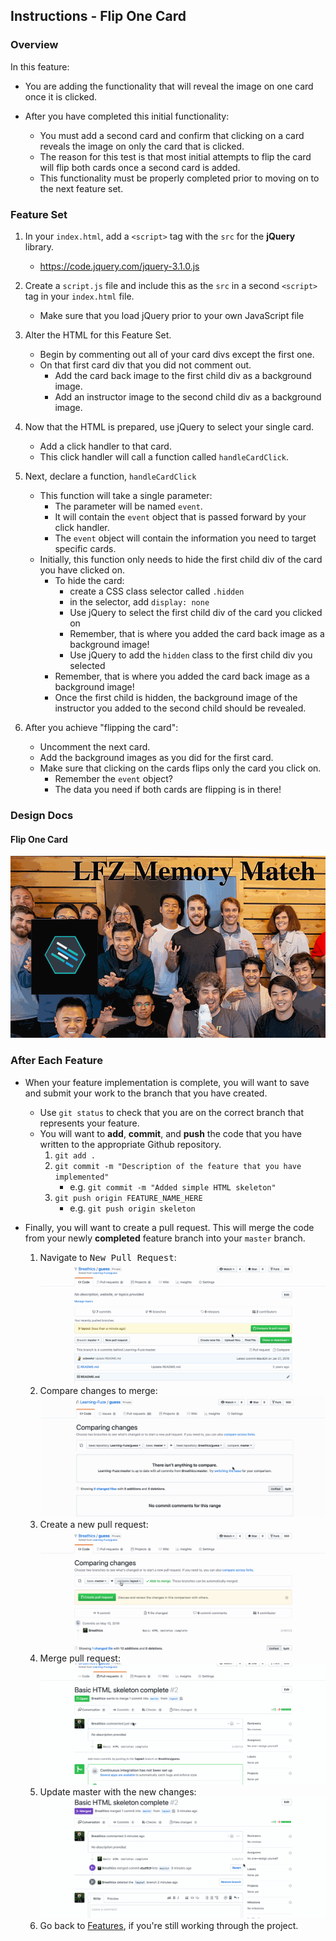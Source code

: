 Instructions - Flip One Card
--

### Overview

In this feature:
  - You are adding the functionality that will reveal the image on one card once it is clicked.

  - After you have completed this initial functionality:
    - You must add a second card and confirm that clicking on a card reveals the image on only the card that is clicked.
    - The reason for this test is that most initial attempts to flip the card will flip both cards once a second card is added.
    - This functionality must be properly completed prior to moving on to the next feature set.

### Feature Set

1. In your `index.html`, add a `<script>` tag with the `src` for the **jQuery** library.
   - https://code.jquery.com/jquery-3.1.0.js
2. Create a `script.js` file and include this as the `src` in a second `<script>` tag in your `index.html` file.
    - Make sure that you load jQuery prior to your own JavaScript file
3. Alter the HTML for this Feature Set.
    - Begin by commenting out all of your card divs except the first one.
    - On that first card div that you did not comment out.
      - Add the card back image to the first child div as a background image.
      - Add an instructor image to the second child div as a background image.
4. Now that the HTML is prepared, use jQuery to select your single card.
    - Add a click handler to that card.
    - This click handler will call a function called `handleCardClick`.
5. Next, declare a function, `handleCardClick`
    - This function will take a single parameter:
      - The parameter will be named `event`.
      - It will contain the `event` object that is passed forward by your click handler.
      - The `event` object will contain the information you need to target specific cards.
    - Initially, this function only needs to hide the first child div of the card you have clicked on.
      - To hide the card:
        - create a CSS class selector called `.hidden`
        - in the selector, add `display: none`
        - Use jQuery to select the first child div of the card you clicked on
         - Remember, that is where you added the card back image as a background image!
        - Use jQuery to add the `hidden` class to the first child div you selected
      - Remember, that is where you added the card back image as a background image!
      - Once the first child is hidden, the background image of the instructor you added to the second child should be revealed.

6. After you achieve "flipping the card":
    - Uncomment the next card.
    - Add the background images as you did for the first card.
    - Make sure that clicking on the cards flips only the card you click on.
      - Remember the `event` object?
      - The data you need if both cards are flipping is in there!

### Design Docs

#### Flip One Card
![gif of card flip](../feature-gifs/flip-one-card.gif)

### After Each Feature

- When your feature implementation is complete, you will want to save and submit your work to the branch that you have created.
  - Use `git status` to check that you are on the correct branch that represents your feature.
  - You will want to **add**, **commit**, and **push** the code that you have written to the appropriate Github repository.
    1. `git add .`
    2. `git commit -m "Description of the feature that you have implemented"`
       - e.g. `git commit -m "Added simple HTML skeleton"`
    3. `git push origin FEATURE_NAME_HERE`
       - e.g. `git push origin skeleton`

- Finally, you will want to create a pull request. This will merge the code from your newly **completed** feature branch into your `master` branch.

  1. Navigate to <kbd>New Pull Request</kbd>:
  ![Navigate to pull requests](../post-feature/navigate-to-pull-request.gif)
  2. Compare changes to merge:
  ![Compare changes to merge](../post-feature/compare-changes.gif)
  3. Create a new pull request:
  ![Create new pull request](../post-feature/create-pull-request.gif)
  4. Merge pull request:
  ![Merge pull request](../post-feature/merge-pull-request.gif)
  5. Update master with the new changes:
  ![Update master](../post-feature/pull-new-changes.gif)
  6. Go back to [Features](../../README.md#features), if you're still working through the project.
